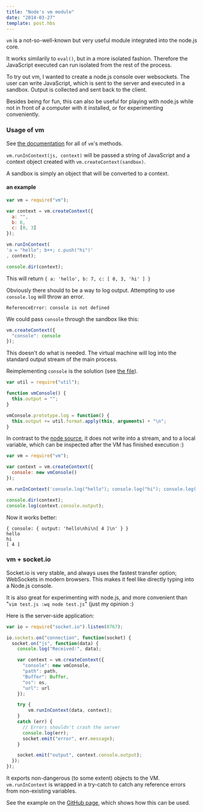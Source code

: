 ```yaml
---
title: "Node's vm module"
date: "2014-03-27"
template: post.hbs
---
```


`vm` is a not-so-well-known but very useful module integrated into the node.js core.

It works similarily to `eval()`, but in a more isolated fashion. Therefore the JavaScript executed can run isolated from the rest of the process.

To try out vm, I wanted to create a node.js console over websockets. The user can write JavaScript, which is sent to the server and executed in a sandbox. Output is collected and sent back to the client.

Besides being for fun, this can also be useful for playing with node.js while not in front of a computer with it installed, or for experimenting conveniently.

### Usage of vm

See [the documentation](http://nodejs.org/api/vm.html#vm_executing_javascript) for all of `vm`'s methods.

`vm.runInContext(js, context)` will be passed a string of JavaScript and a context object created with `vm.createContext(sandbox)`.

A sandbox is simply an object that will be converted to a context.

#### an example

```JavaScript
var vm = require("vm");

var context = vm.createContext({
  a: "",
  b: 6,
  c: [0, 3]
});

vm.runInContext(
'a = "hello"; b++; c.push("hi")'
, context);

console.dir(context);
```

This will return `{ a: 'hello', b: 7, c: [ 0, 3, 'hi' ] }`


Obviously there should to be a way to log output.
Attempting to use `console.log` will throw an error.

`ReferenceError: console is not defined`

We could pass `console` through the sandbox like this:

```JavaScript
vm.createContext({
  "console": console
});
```

This doesn't do what is needed. The virtual machine will log into the standard output stream of the main process.

Reimplementing `console` is the solution (see [the file](https://github.com/AlexanderSelzer/node-web-console/blob/master/lib/vconsole.js)).

```JavaScript
var util = require("util");

function vmConsole() {
  this.output = "";
}

vmConsole.prototype.log = function() {
  this.output += util.format.apply(this, arguments) + "\n";
}
```

In contrast to the [node source](https://github.com/joyent/node/blob/master/lib/console.js), it does not write into a stream, and to a local variable, which can be inspected after the VM has finished execution :)

```JavaScript
var vm = require("vm");

var context = vm.createContext({
  console: new vmConsole()
});

vm.runInContext('console.log("hello"); console.log("hi"); console.log([4])', context);

console.dir(context);
console.log(context.console.output);
```

Now it works better:

```
{ console: { output: 'hello\nhi\n[ 4 ]\n' } }
hello
hi
[ 4 ]
```

### vm + socket.io

Socket.io is very stable, and always uses the fastest transfer option; WebSockets in modern browsers.
This makes it feel like directly typing into a Node.js console.

It is also great for experimenting with node.js, and more convenient than
"`vim test.js :wq node test.js`" (just my opinion :)

Here is the server-side application:
```JavaScript
var io = require("socket.io").listen(8767);

io.sockets.on("connection", function(socket) {
  socket.on("js", function(data) {
    console.log("Received:", data);

    var context = vm.createContext({
      "console": new vmConsole,
      "path": path,
      "Buffer": Buffer,
      "os": os,
      "url": url
    });

    try {
    	vm.runInContext(data, context);
    }
	catch (err) {
      // Errors shouldn't crash the server
      console.log(err);
      socket.emit("error", err.message);
    }

    socket.emit("output", context.console.output);
  });
});
```

It exports non-dangerous (to some extent) objects to the VM.
`vm.runInContext` is wrapped in a try-catch to catch any reference errors from non-existing variables.

See the example on the [GitHub page](https://github.com/AlexanderSelzer/node-web-console), which shows how this can be used.
